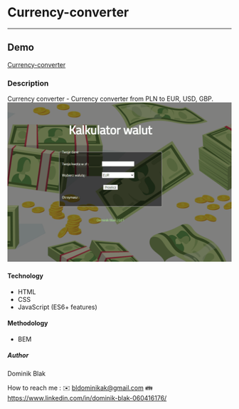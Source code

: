 # Currency-converter 
******
## Demo
[Currency-converter](https://dominikblak.github.io/Currency-converter/)
### Description
Currency converter - Currency converter from PLN to EUR, USD, GBP.
<img src="https://github.com/dominikblak/Currency-converter/blob/master/img/Animation_currency_converter.gif" alt="demo_Currency_converter">
#### Technology
- HTML
- CSS
- JavaScript (ES6+ features)
#### Methodology
- BEM
##### Author
Dominik Blak

How to reach me : 
✉️ bldominikak@gmail.com 
👪 https://www.linkedin.com/in/dominik-blak-060416176/
